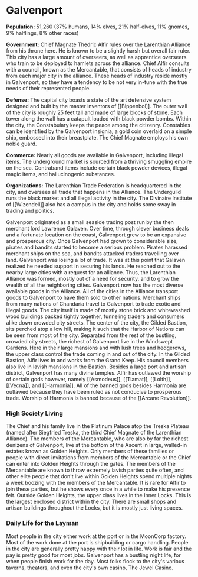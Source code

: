# Galvenport
**Population:** 51,260 (37% humans, 14% elves, 21% half-elves, 11% gnomes, 9% halflings, 8% other races)

**Government:** Chief Magnate Thedric Alfir rules over the Larenthian Alliance from his throne here. He is known to be a slightly harsh but overall fair ruler. This city has a large amount of overseers, as well as apprentice overseers who train to be deployed to hamlets across the alliance. Chief Alfir consults with a council, known as the Mercantable, that consists of heads of industry from each major city in the alliance. These heads of industry reside mostly in Galvenport, so they have a tendency to be not very in-tune with the true needs of their represented people.

**Defense:** The capital city boasts a state of the art defensive system designed and built by the master inventors of [[Bippenbol]]. The outer wall of the city is roughly 25 feet tall and made of large blocks of stone. Each tower along the wall has a catapult loaded with black powder bombs. Within the city, the Constabulary keeps the peace among the citizenry. Constables can be identified by the Galvenport insignia, a gold coin overlaid on a simple ship, embossed into their breastplate. The Chief Magnate employs his own noble guard.

**Commerce:** Nearly all goods are available in Galvenport, including illegal items. The underground market is sourced from a thriving smuggling empire on the sea. Contraband items include certain black powder devices, illegal magic items, and hallucinogenic substances.

**Organizations:** The Larenthian Trade Federation is headquartered in the city, and oversees all trade that happens in the Alliance. The Underguild runs the black market and all illegal activity in the city. The Divinaire Institute of [[Wizendell]] also has a campus in the city and holds some sway in trading and politics.

Galvenport originated as a small seaside trading post run by the then merchant lord Lawrence Galaven. Over time, through clever business deals and a fortunate location on the coast, Galvenport grew to be an expansive and prosperous city. Once Galvenport had grown to considerable size, pirates and bandits started to become a serious problem. Pirates harassed merchant ships on the sea, and bandits attacked traders travelling over land. Galvenport was losing a lot of trade. It was at this point that Galaven realized he needed support in securing his lands. He reached out to the nearby large cities with a request for an alliance. Thus, the Larenthian Alliance was formed, mostly out of a need for security, and to grow the wealth of all the neighboring cities.
Galvenport now has the most diverse available goods in the Alliance. All of the cities in the Alliance transport goods to Galvenport to have them sold to other nations. Merchant ships from many nations of Chandaria travel to Galvenport to trade exotic and illegal goods.
The city itself is made of mostly stone brick and whitewashed wood buildings packed tightly together, funneling traders and consumers alike down crowded city streets. The center of the city, the Gilded Bastion, sits perched atop a low hill, making it such that the Harbor of Nations can be seen from most of the city. Separated from the rest of the bustling, crowded city streets, the richest of Galvenport live in the Windswept Gardens. Here in their large mansions and with lush trees and hedgerows, the upper class control the trade coming in and out of the city. In the Gilded Bastion, Alfir lives in and works from the Grand Keep. His council members also live in lavish mansions in the Bastion.
Besides a large port and artisan district, Galvenport has many divine temples. Alfir has outlawed the worship of certain gods however, namely [[Asmodeus]], [[Tiamat]], [[Lolth]], [[Vecna]], and [[Harmonia]]. All of the banned gods besides Harmonia are outlawed because they have been ruled as not conducive to prosperous trade. Worship of Harmonia is banned because of the [[Arcane Revolution]].
### High Society Living
The Chief and his family live in the Platinum Palace atop the Treska Plateau (named after Siegfried Treska, the third Chief Magnate of the Larenthian Alliance). The members of the Mercantable, who are also by far the richest denizens of Galvenport, live at the bottom of the Ascent in large, walled-in estates known as Golden Heights. Only members of these families or people with direct invitations from members of the Mercantable or the Chief can enter into Golden Heights through the gates. The members of the Mercantable are known to throw extremely lavish parties quite often, and other elite people that don't live within Golden Heights spend multiple nights a week boozing with the members of the Mercantable. It is rare for Alfir to join these parties, but he shows every once in a while to make his presence felt.
Outside Golden Heights, the upper class lives in the Inner Locks. This is the largest enclosed district within the city. There are small shops and artisan buildings throughout the Locks, but it is mostly just living spaces.

### Daily Life for the Layman
Most people in the city either work at the port or in the MoonCorp factory. Most of the work done at the port is shipbuilding or cargo handling. People in the city are generally pretty happy with their lot in life. Work is fair and the pay is pretty good for most jobs. Galvenport has a bustling night life, for when people finish work for the day. Most folks flock to the city's various taverns, theaters, and even the city's own casino, The Jewel Casino.
